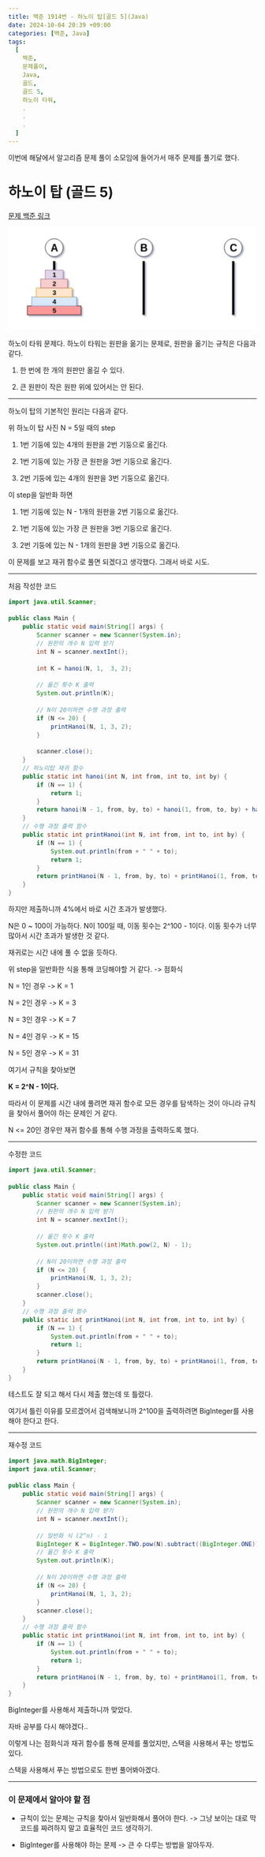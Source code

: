 ```yaml
---
title: 백준 1914번 - 하노이 탑[골드 5](Java)
date: 2024-10-04 20:39 +09:00
categories: [백준, Java]
tags:
  [
    백준,
    문제풀이,
    Java,
    골드,
    골드 5,
    하노이 타워,
    .
    .
    .
  ]
---
```


이번에 해달에서 알고리즘 문제 풀이 소모임에 들어가서 매주 문제를 풀기로 했다.

# 하노이 탑 (골드 5)

[문제 백준 링크](https://www.acmicpc.net/problem/1914)

![하노이 타워](https://github.com/jungi0531/images/blob/main/hanoi.png?raw=true)

하노이 타워 문제다. 하노이 타워는 원판을 옮기는 문제로, 원판을 옮기는 규칙은 다음과 같다.

1. 한 번에 한 개의 원판만 옮길 수 있다.

2. 큰 원판이 작은 원판 위에 있어서는 안 된다.

---

하노이 탑의 기본적인 원리는 다음과 같다.

위 하노이 탑 사진 N = 5일 때의 step

1. 1번 기둥에 있는 4개의 원판을 2번 기둥으로 옮긴다.

2. 1번 기둥에 있는 가장 큰 원판을 3번 기둥으로 옮긴다.

3. 2번 기둥에 있는 4개의 원판을 3번 기둥으로 옮긴다.

이 step을 일반화 하면

1. 1번 기둥에 있는 N - 1개의 원판을 2번 기둥으로 옮긴다.

2. 1번 기둥에 있는 가장 큰 원판을 3번 기둥으로 옮긴다.

3. 2번 기둥에 있는 N - 1개의 원판을 3번 기둥으로 옮긴다.

이 문제를 보고 재귀 함수로 풀면 되겠다고 생각했다. 그래서 바로 시도.

---

처음 작성한 코드

```Java
import java.util.Scanner;

public class Main {
    public static void main(String[] args) {
        Scanner scanner = new Scanner(System.in);
        // 원판의 개수 N 입력 받기
        int N = scanner.nextInt();

        int K = hanoi(N, 1,  3, 2);

        // 옮긴 횟수 K 출력
        System.out.println(K);

        // N이 20이하면 수행 과정 출력
        if (N <= 20) {
            printHanoi(N, 1, 3, 2);
        }

        scanner.close();
    }
    // 하노이탑 재귀 함수
    public static int hanoi(int N, int from, int to, int by) {
        if (N == 1) {
            return 1;
        }
        return hanoi(N - 1, from, by, to) + hanoi(1, from, to, by) + hanoi(N - 1, by, to, from);
    }
    // 수행 과정 출력 함수
    public static int printHanoi(int N, int from, int to, int by) {
        if (N == 1) {
            System.out.println(from + " " + to);
            return 1;
        }
        return printHanoi(N - 1, from, by, to) + printHanoi(1, from, to, by) + printHanoi(N - 1, by, to, from);
    }
}
```

하지만 제출하니까 4%에서 바로 시간 초과가 발생했다.

N은 0 ~ 100이 가능하다. N이 100일 때, 이동 횟수는 2^100 - 1이다. 이동 횟수가 너무 많아서 시간 초과가 발생한 것 같다. 

재귀로는 시간 내에 풀 수 없을 듯하다.

위 step을 일반화한 식을 통해 코딩해야할 거 같다. -> 점화식

N = 1인 경우 -> K = 1

N = 2인 경우 -> K = 3

N = 3인 경우 -> K = 7

N = 4인 경우 -> K = 15

N = 5인 경우 -> K = 31

여기서 규칙을 찾아보면 

**K = 2^N - 1이다.**

따라서 이 문제를 시간 내에 풀려면 재귀 함수로 모든 경우를 탐색하는 것이 아니라 규칙을 찾아서 풀어야 하는 문제인 거 같다.

N <= 20인 경우만 재귀 함수를 통해 수행 과정을 출력하도록 했다.

---

수정한 코드

```Java
import java.util.Scanner;

public class Main {
    public static void main(String[] args) {
        Scanner scanner = new Scanner(System.in);
        // 원판의 개수 N 입력 받기
        int N = scanner.nextInt();

        // 옮긴 횟수 K 출력
        System.out.println((int)Math.pow(2, N) - 1);

        // N이 20이하면 수행 과정 출력
        if (N <= 20) {
            printHanoi(N, 1, 3, 2);
        }
        scanner.close();
    }
    // 수행 과정 출력 함수
    public static int printHanoi(int N, int from, int to, int by) {
        if (N == 1) {
            System.out.println(from + " " + to);
            return 1;
        }
        return printHanoi(N - 1, from, by, to) + printHanoi(1, from, to, by) + printHanoi(N - 1, by, to, from);
    }
}
```

테스트도 잘 되고 해서 다시 제출 했는데 또 틀렸다.

여기서 틀린 이유를 모르겠어서 검색해보니까 2^100을 출력하려면 BigInteger를 사용해야 한다고 한다.

---

재수정 코드

```Java
import java.math.BigInteger;
import java.util.Scanner;

public class Main {
    public static void main(String[] args) {
        Scanner scanner = new Scanner(System.in);
        // 원판의 개수 N 입력 받기
        int N = scanner.nextInt();

        // 일반화 식 (2^n) - 1
        BigInteger K = BigInteger.TWO.pow(N).subtract((BigInteger.ONE));
        // 옮긴 횟수 K 출력
        System.out.println(K);

        // N이 20이하면 수행 과정 출력
        if (N <= 20) {
            printHanoi(N, 1, 3, 2);
        }
        scanner.close();
    }
    // 수행 과정 출력 함수
    public static int printHanoi(int N, int from, int to, int by) {
        if (N == 1) {
            System.out.println(from + " " + to);
            return 1;
        }
        return printHanoi(N - 1, from, by, to) + printHanoi(1, from, to, by) + printHanoi(N - 1, by, to, from);
    }
}
```

BigInteger를 사용해서 제출하니까 맞았다.

자바 공부를 다시 해야겠다..

이렇게 나는 점화식과 재귀 함수를 통해 문제를 풀었지만, 스택을 사용해서 푸는 방법도 있다.

스택을 사용해서 푸는 방법으로도 한번 풀어봐아겠다.

---

### 이 문제에서 알아야 할 점

- 규칙이 있는 문제는 규칙을 찾아서 일반화해서 풀어야 한다. -> 그냥 보이는 대로 막 코드를 짜려하지 말고 효율적인 코드 생각하기.

- BigInteger를 사용해야 하는 문제 -> 큰 수 다루는 방법을 알아두자.

